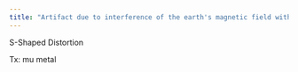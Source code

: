 ```yaml
---
title: "Artifact due to interference of the earth's magnetic field with the flow of electrons heading toward the I.I."
---
```

S-Shaped Distortion

Tx: mu metal

